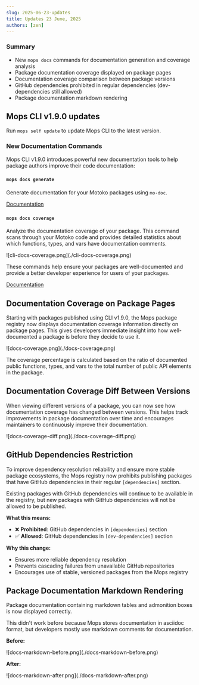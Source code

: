 ```yaml
---
slug: 2025-06-23-updates
title: Updates 23 June, 2025
authors: [zen]
---
```


### Summary
- New `mops docs` commands for documentation generation and coverage analysis
- Package documentation coverage displayed on package pages
- Documentation coverage comparison between package versions
- GitHub dependencies prohibited in regular dependencies (dev-dependencies still allowed)
- Package documentation markdown rendering

<!-- truncate -->

## Mops CLI v1.9.0 updates

Run `mops self update` to update Mops CLI to the latest version.

### New Documentation Commands

Mops CLI v1.9.0 introduces powerful new documentation tools to help package authors improve their code documentation:

#### `mops docs generate`
Generate documentation for your Motoko packages using `mo-doc`.

[Documentation](https://docs.mops.one/cli/mops-docs-generate)

#### `mops docs coverage`
Analyze the documentation coverage of your package. This command scans through your Motoko code and provides detailed statistics about which functions, types, and vars have documentation comments.

<div style={{maxWidth: '500px', margin: '0 auto'}}>![cli-docs-coverage.png](./cli-docs-coverage.png)</div>

These commands help ensure your packages are well-documented and provide a better developer experience for users of your packages.

[Documentation](https://docs.mops.one/cli/mops-docs-coverage)

## Documentation Coverage on Package Pages

Starting with packages published using CLI v1.9.0, the Mops package registry now displays documentation coverage information directly on package pages. This gives developers immediate insight into how well-documented a package is before they decide to use it.

<div style={{maxWidth: '400px', margin: '0 auto'}}>![docs-coverage.png](./docs-coverage.png)</div>

The coverage percentage is calculated based on the ratio of documented public functions, types, and vars to the total number of public API elements in the package.

## Documentation Coverage Diff Between Versions

When viewing different versions of a package, you can now see how documentation coverage has changed between versions. This helps track improvements in package documentation over time and encourages maintainers to continuously improve their documentation.

<div style={{maxWidth: '600px', margin: '0 auto'}}>![docs-coverage-diff.png](./docs-coverage-diff.png)</div>

## GitHub Dependencies Restriction

To improve dependency resolution reliability and ensure more stable package ecosystems, the Mops registry now prohibits publishing packages that have GitHub dependencies in their regular `[dependencies]` section.

Existing packages with GitHub dependencies will continue to be available in the registry, but new packages with GitHub dependencies will not be allowed to be published.

**What this means:**
- ❌ **Prohibited**: GitHub dependencies in `[dependencies]` section
- ✅ **Allowed**: GitHub dependencies in `[dev-dependencies]` section

**Why this change:**
- Ensures more reliable dependency resolution
- Prevents cascading failures from unavailable GitHub repositories
- Encourages use of stable, versioned packages from the Mops registry

## Package Documentation Markdown Rendering

Package documentation containing markdown tables and admonition boxes is now displayed correctly.

This didn't work before because Mops stores documentation in asciidoc format, but developers mostly use markdown comments for documentation.

**Before:**
<div style={{maxWidth: '400px', margin: '0 auto'}}>![docs-markdown-before.png](./docs-markdown-before.png)</div>

**After:**
<div style={{maxWidth: '400px', margin: '0 auto'}}>![docs-markdown-after.png](./docs-markdown-after.png)</div>